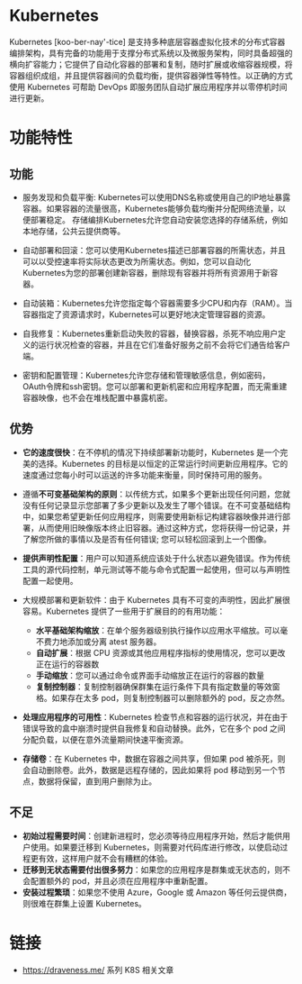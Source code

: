 # Kubernetes

Kubernetes [koo-ber-nay'-tice] 是支持多种底层容器虚拟化技术的分布式容器编排架构，具有完备的功能用于支撑分布式系统以及微服务架构，同时具备超强的横向扩容能力；它提供了自动化容器的部署和复制，随时扩展或收缩容器规模，将容器组织成组，并且提供容器间的负载均衡，提供容器弹性等特性。以正确的方式使用 Kubernetes 可帮助 DevOps 即服务团队自动扩展应用程序并以零停机时间进行更新。

# 功能特性

## 功能

- 服务发现和负载平衡: Kubernetes可以使用DNS名称或使用自己的IP地址暴露容器。如果容器的流量很高，Kubernetes能够负载均衡并分配网络流量，以便部署稳定。
存储编排Kubernetes允许您自动安装您选择的存储系统，例如本地存储，公共云提供商等。

- 自动部署和回滚：您可以使用Kubernetes描述已部署容器的所需状态，并且可以以受控速率将实际状态更改为所需状态。例如，您可以自动化Kubernetes为您的部署创建新容器，删除现有容器并将所有资源用于新容器。

- 自动装箱：Kubernetes允许您指定每个容器需要多少CPU和内存（RAM）。当容器指定了资源请求时，Kubernetes可以更好地决定管理容器的资源。

- 自我修复：Kubernetes重新启动失败的容器，替换容器，杀死不响应用户定义的运行状况检查的容器，并且在它们准备好服务之前不会将它们通告给客户端。

- 密钥和配置管理：Kubernetes允许您存储和管理敏感信息，例如密码，OAuth令牌和ssh密钥。您可以部署和更新机密和应用程序配置，而无需重建容器映像，也不会在堆栈配置中暴露机密。

## 优势

- **它的速度很快**：在不停机的情况下持续部署新功能时，Kubernetes 是一个完美的选择。Kubernetes 的目标是以恒定的正常运行时间更新应用程序。它的速度通过您每小时可以运送的许多功能来衡量，同时保持可用的服务。

- 遵循**不可变基础架构的原则**：以传统方式，如果多个更新出现任何问题，您就没有任何记录显示您部署了多少更新以及发生了哪个错误。在不可变基础结构中，如果您希望更新任何应用程序，则需要使用新标记构建容器映像并进行部署，从而使用旧映像版本终止旧容器。通过这种方式，您将获得一份记录，并了解您所做的事情以及是否有任何错误; 您可以轻松回滚到上一个图像。

- **提供声明性配置**：用户可以知道系统应该处于什么状态以避免错误。作为传统工具的源代码控制，单元测试等不能与命令式配置一起使用，但可以与声明性配置一起使用。

- 大规模部署和更新软件：由于 Kubernetes 具有不可变的声明性，因此扩展很容易。Kubernetes 提供了一些用于扩展目的的有用功能：

  - **水平基础架构缩放**：在单个服务器级别执行操作以应用水平缩放。可以毫不费力地添加或分离 atest 服务器。
  - **自动扩展**：根据 CPU 资源或其他应用程序指标的使用情况，您可以更改正在运行的容器数
  - **手动缩放**：您可以通过命令或界面手动缩放正在运行的容器的数量
  - **复制控制器**：复制控制器确保群集在运行条件下具有指定数量的等效窗格。如果存在太多 pod，则复制控制器可以删除额外的 pod，反之亦然。

- **处理应用程序的可用性**：Kubernetes 检查节点和容器的运行状况，并在由于错误导致的盒中崩溃时提供自我修复和自动替换。此外，它在多个 pod 之间分配负载，以便在意外流量期间快速平衡资源。

- **存储卷**：在 Kubernetes 中，数据在容器之间共享，但如果 pod 被杀死，则会自动删除卷。此外，数据是远程存储的，因此如果将 pod 移动到另一个节点，数据将保留，直到用户删除为止。

## 不足

- **初始过程需要时间**：创建新进程时，您必须等待应用程序开始，然后才能供用户使用。如果要迁移到 Kubernetes，则需要对代码库进行修改，以使启动过程更有效，这样用户就不会有糟糕的体验。
- **迁移到无状态需要付出很多努力**：如果您的应用程序是群集或无状态的，则不会配置额外的 pod，并且必须在应用程序中重新配置。
- **安装过程繁琐**：如果您不使用 Azure，Google 或 Amazon 等任何云提供商，则很难在群集上设置 Kubernetes。

# 链接

- https://draveness.me/ 系列 K8S 相关文章
